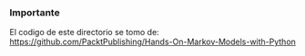 ### Importante

El codigo de este directorio se tomo de: https://github.com/PacktPublishing/Hands-On-Markov-Models-with-Python
